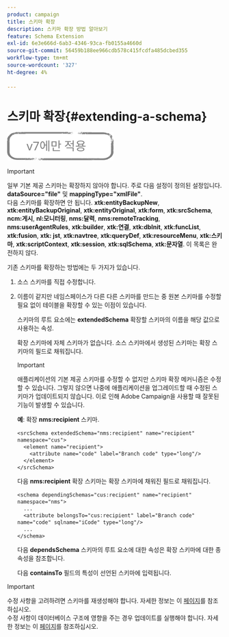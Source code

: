 ```yaml
---
product: campaign
title: 스키마 확장
description: 스키마 확장 방법 알아보기
feature: Schema Extension
exl-id: 6e3e666d-6ab3-4346-93ca-fb0155a4660d
source-git-commit: 56459b188ee966cdb578c415fcdfa485dcbed355
workflow-type: tm+mt
source-wordcount: '327'
ht-degree: 4%

---
```


# 스키마 확장{#extending-a-schema}

![](../../assets/v7-only.svg)

>[!IMPORTANT]
>
>일부 기본 제공 스키마는 확장하지 않아야 합니다. 주로 다음 설정이 정의된 설정입니다.\
>**dataSource=&quot;file&quot;** 및 **mappingType=&quot;xmlFile&quot;**.\
>다음 스키마를 확장하면 안 됩니다. **xtk:entityBackupNew**, **xtk:entityBackupOriginal**, **xtk:entityOriginal**, **xtk:form**, **xtk:srcSchema**, **ncm:게시**, **nl:모니터링**, **nms:달력**, **nms:remoteTracking**, **nms:userAgentRules**, **xtk:builder**, **xtk:연결**, **xtk:dbInit**, **xtk:funcList**, **xtk:fusion**, **xtk: jst**, **xtk:navtree**, **xtk:queryDef**, **xtk:resourceMenu**, **xtk:스키마**, **xtk:scriptContext**, **xtk:session**, **xtk:sqlSchema**, **xtk:문자열**.
>이 목록은 완전하지 않다.

기존 스키마를 확장하는 방법에는 두 가지가 있습니다.

1. 소스 스키마를 직접 수정합니다.
1. 이름이 같지만 네임스페이스가 다른 다른 스키마를 만드는 중 원본 스키마를 수정할 필요 없이 테이블을 확장할 수 있는 이점이 있습니다.

   스키마의 루트 요소에는 **extendedSchema** 확장할 스키마의 이름을 해당 값으로 사용하는 속성.

   확장 스키마에 자체 스키마가 없습니다. 소스 스키마에서 생성된 스키마는 확장 스키마의 필드로 채워집니다.

   >[!IMPORTANT]
   >
   >애플리케이션의 기본 제공 스키마를 수정할 수 없지만 스키마 확장 메커니즘은 수정할 수 있습니다. 그렇지 않으면 나중에 애플리케이션을 업그레이드할 때 수정된 스키마가 업데이트되지 않습니다. 이로 인해 Adobe Campaign을 사용할 때 잘못된 기능이 발생할 수 있습니다.

   **예**: 확장 **nms:recipient** 스키마.

   ```
   <srcSchema extendedSchema="nms:recipient" name="recipient" namespace="cus">
     <element name="recipient">
       <attribute name="code" label="Branch code" type="long"/>
     </element>
   </srcSchema>
   ```

   다음 **nms:recipient** 확장 스키마는 확장 스키마에 채워진 필드로 채워집니다.

   ```
   <schema dependingSchemas="cus:recipient" name="recipient" namespace="nms">
     ...
     <attribute belongsTo="cus:recipient" label="Branch code" name="code" sqlname="iCode" type="long"/>
     ...
   </schema>
   ```

   다음 **dependsSchema** 스키마의 루트 요소에 대한 속성은 확장 스키마에 대한 종속성을 참조합니다.

   다음 **containsTo** 필드의 특성이 선언된 스키마에 입력됩니다.

>[!IMPORTANT]
>
>수정 사항을 고려하려면 스키마를 재생성해야 합니다. 자세한 정보는 이 [페이지](../../configuration/using/regenerating-schemas.md)를 참조하십시오.\
>수정 사항이 데이터베이스 구조에 영향을 주는 경우 업데이트를 실행해야 합니다. 자세한 정보는 이 [페이지](../../configuration/using/updating-the-database-structure.md)를 참조하십시오.
